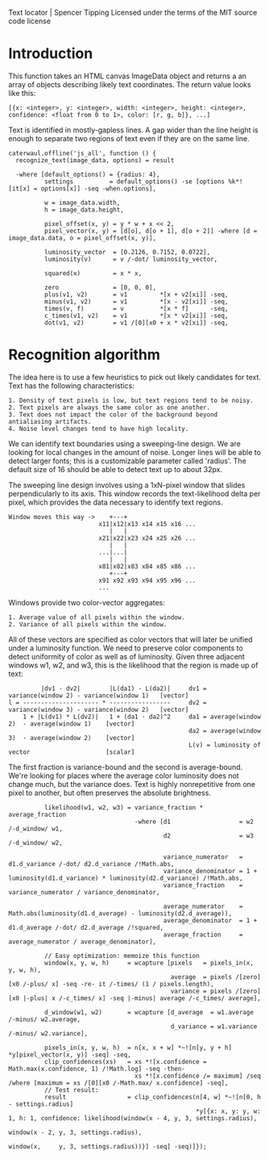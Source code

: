 Text locator | Spencer Tipping
Licensed under the terms of the MIT source code license

# Introduction

This function takes an HTML canvas ImageData object and returns a an array of objects describing likely text coordinates. The return value looks like this:

    [{x: <integer>, y: <integer>, width: <integer>, height: <integer>, confidence: <float from 0 to 1>, color: [r, g, b]}, ...]

Text is identified in mostly-gapless lines. A gap wider than the line height is enough to separate two regions of text even if they are on the same line.

    caterwaul.offline('js_all', function () {
      recognize_text(image_data, options) = result

      -where [default_options() = {radius: 4},
              settings          = default_options() -se [options %k*![it[x] = options[x]] -seq -when.options],

              w = image_data.width,
              h = image_data.height,

              pixel_offset(x, y) = y * w + x << 2,
              pixel_vector(x, y) = [d[o], d[o + 1], d[o + 2]] -where [d = image_data.data, o = pixel_offset(x, y)],

              luminosity_vector  = [0.2126, 0.7152, 0.0722],
              luminosity(v)      = v /-dot/ luminosity_vector,

              squared(x)         = x * x,

              zero               = [0, 0, 0],
              plus(v1, v2)       = v1         *[x + v2[xi]] -seq,
              minus(v1, v2)      = v1         *[x - v2[xi]] -seq,
              times(v, f)        = v          *[x * f]      -seq,
              c_times(v1, v2)    = v1         *[x * v2[xi]] -seq,
              dot(v1, v2)        = v1 /[0][x0 + x * v2[xi]] -seq,

# Recognition algorithm

The idea here is to use a few heuristics to pick out likely candidates for text. Text has the following characteristics:

    1. Density of text pixels is low, but text regions tend to be noisy.
    2. Text pixels are always the same color as one another.
    3. Text does not impact the color of the background beyond antialiasing artifacts.
    4. Noise level changes tend to have high locality.

We can identify text boundaries using a sweeping-line design. We are looking for local changes in the amount of noise. Longer lines will be able to detect larger fonts; this is a customizable
parameter called 'radius'. The default size of 16 should be able to detect text up to about 32px.

The sweeping line design involves using a 1xN-pixel window that slides perpendicularly to its axis. This window records the text-likelihood delta per pixel, which provides the data necessary
to identify text regions.

    Window moves this way ->    +---+
                             x11|x12|x13 x14 x15 x16 ...
                                |   |
                             x21|x22|x23 x24 x25 x26 ...
                                |   |
                             ...|...|
                                |   |
                             x81|x82|x83 x84 x85 x86 ...
                                +---+
                             x91 x92 x93 x94 x95 x96 ...
                             ...

Windows provide two color-vector aggregates:

    1. Average value of all pixels within the window.
    2. Variance of all pixels within the window.

All of these vectors are specified as color vectors that will later be unified under a luminosity function. We need to preserve color components to detect uniformity of color as well as of
luminosity. Given three adjacent windows w1, w2, and w3, this is the likelihood that the region is made up of text:

             |dv1 · dv2|        |L(da1) - L(da2)|     dv1 = variance(window 2) - variance(window 1)   [vector]
    l = --------------------- * -----------------     dv2 = variance(window 3) - variance(window 2)   [vector]
        1 + |L(dv1) * L(dv2)|   1 + (da1 · da2)^2     da1 = average(window 2)  - average(window 1)    [vector]
                                                      da2 = average(window 3)  - average(window 2)    [vector]
                                                      L(v) = luminosity of vector                     [scalar]

The first fraction is variance-bound and the second is average-bound. We're looking for places where the average color luminosity does not change much, but the variance does. Text is highly
nonrepetitive from one pixel to another, but often preserves the absolute brightness.

              likelihood(w1, w2, w3) = variance_fraction * average_fraction
                                       -where [d1                   = w2 /-d_window/ w1,
                                               d2                   = w3 /-d_window/ w2,

                                               variance_numerator   = d1.d_variance /-dot/ d2.d_variance /!Math.abs,
                                               variance_denominator = 1 + luminosity(d1.d_variance) * luminosity(d2.d_variance) /!Math.abs,
                                               variance_fraction    = variance_numerator / variance_denominator,

                                               average_numerator    = Math.abs(luminosity(d1.d_average) - luminosity(d2.d_average)),
                                               average_denominator  = 1 + d1.d_average /-dot/ d2.d_average /!squared,
                                               average_fraction     = average_numerator / average_denominator],

              // Easy optimization: memoize this function
              window(x, y, w, h)     = wcapture [pixels   = pixels_in(x, y, w, h),
                                                 average  = pixels /[zero][x0 /-plus/ x] -seq -re- it /-times/ (1 / pixels.length),
                                                 variance = pixels /[zero][x0 |-plus| x /-c_times/ x] -seq |-minus| average /-c_times/ average],

              d_window(w1, w2)       = wcapture [d_average  = w1.average  /-minus/ w2.average,
                                                 d_variance = w1.variance /-minus/ w2.variance],

              pixels_in(x, y, w, h)  = n[x, x + w] *~![n[y, y + h] *y[pixel_vector(x, y)] -seq] -seq,
              clip_confidences(xs)   = xs *![x.confidence = Math.max(x.confidence, 1) /!Math.log] -seq -then-
                                       xs *![x.confidence /= maximum] /seq /where [maximum = xs /[0][x0 /-Math.max/ x.confidence] -seq],
              // Test result:
              result                 = clip_confidences(n[4, w] *~![n[0, h - settings.radius]
                                                        *y[{x: x, y: y, w: 1, h: 1, confidence: likelihood(window(x - 4, y, 3, settings.radius),
                                                                                                           window(x - 2, y, 3, settings.radius),
                                                                                                           window(x,     y, 3, settings.radius))}] -seq] -seq)]});